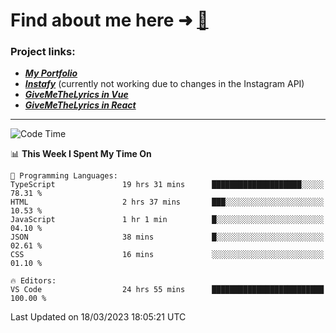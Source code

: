 # Find about me here ➜ [🧑](https://pauabella.dev)

### Project links:
- ***[My Portfolio](https://pauabella.dev)***
- ***[Instafy](https://instafy.me)*** (currently not working due to changes in the Instagram API)
- ***[GiveMeTheLyrics in Vue](https://lyrics.pauabella.dev)***
- ***[GiveMeTheLyrics in React](https://pauabella.dev/GiveMeTheLyrics)***

---
<!--START_SECTION:waka-->
![Code Time](http://img.shields.io/badge/Code%20Time-2%2C005%20hrs%2049%20mins-blue)

📊 **This Week I Spent My Time On** 

```text
💬 Programming Languages: 
TypeScript               19 hrs 31 mins      ████████████████████░░░░░   78.31 % 
HTML                     2 hrs 37 mins       ███░░░░░░░░░░░░░░░░░░░░░░   10.53 % 
JavaScript               1 hr 1 min          █░░░░░░░░░░░░░░░░░░░░░░░░   04.10 % 
JSON                     38 mins             █░░░░░░░░░░░░░░░░░░░░░░░░   02.61 % 
CSS                      16 mins             ░░░░░░░░░░░░░░░░░░░░░░░░░   01.10 % 

🔥 Editors: 
VS Code                  24 hrs 55 mins      █████████████████████████   100.00 % 
```


 Last Updated on 18/03/2023 18:05:21 UTC
<!--END_SECTION:waka-->
